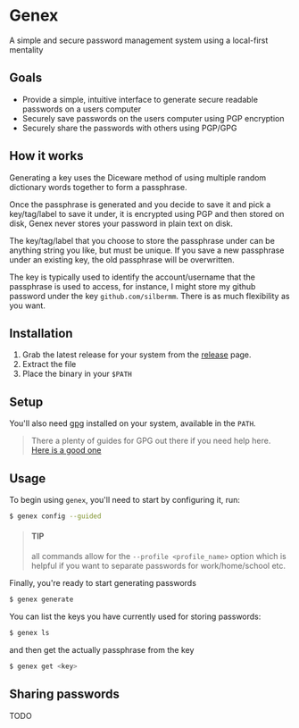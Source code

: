# Genex

A simple and secure password management system using a local-first mentality

## Goals
* Provide a simple, intuitive interface to generate secure readable passwords on a users computer
* Securely save passwords on the users computer using PGP encryption
* Securely share the passwords with others using PGP/GPG

## How it works
Generating a key uses the Diceware method of using multiple random dictionary words together to form a passphrase.

Once the passphrase is generated and you decide to save it and pick a key/tag/label to save it under, it is encrypted using PGP and then stored on disk, Genex never stores your password in plain text on disk.

The key/tag/label that you choose to store the passphrase under can be anything string you like, but must be unique. If you save a new passphrase under an existing key, the old passphrase will be overwritten. 

The key is typically used to identify the account/username that the passphrase is used to access, for instance, I might store my github password under the key `github.com/silbermm`. There is as much flexibility as you want.

## Installation

1. Grab the latest release for your system from the [release](https://github.com/silbermm/genex/releases) page. 
2. Extract the file
3. Place the binary in your `$PATH`

## Setup

You'll also need [gpg]() installed on your system, available in the `PATH`.
> There a plenty of guides for GPG out there if you need help here.
> [Here is a good one](https://gock.net/blog/2020/gpg-cheat-sheet/) 

## Usage
To begin using `genex`, you'll need to start by configuring it, run:
```bash
$ genex config --guided
```

> #### TIP
> all commands allow for the `--profile <profile_name>` option which is helpful if you want to separate passwords for work/home/school etc.

Finally, you're ready to start generating passwords
```bash
$ genex generate
```

You can list the keys you have currently used for storing passwords:
```bash
$ genex ls
```

and then get the actually passphrase from the key
```bash
$ genex get <key>
```

## Sharing passwords
TODO
